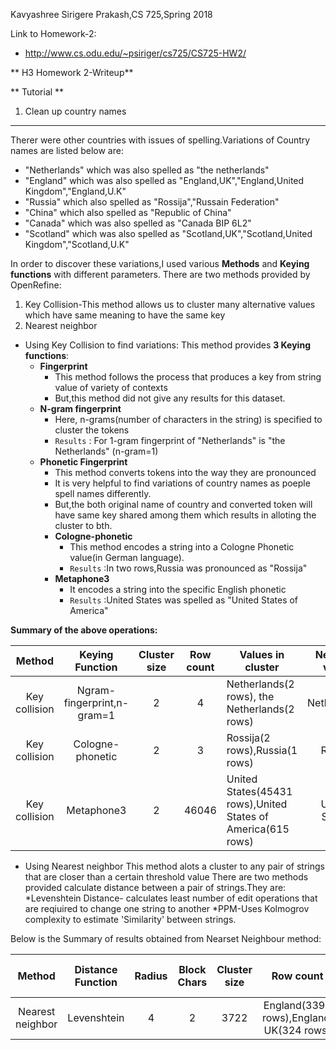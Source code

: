 Kavyashree Sirigere Prakash,CS 725,Spring 2018

Link to Homework-2:
* http://www.cs.odu.edu/~psiriger/cs725/CS725-HW2/

** H3 Homework 2-Writeup**

** Tutorial **
1. Clean up country names
------------------------
Therer were other countries with issues of spelling.Variations of Country names are listed below are:
* "Netherlands" which was also spelled as "the netherlands"
* "England" which was also spelled as "England,UK","England,United Kingdom","England,U.K"
* "Russia" which also spelled as "Rossija","Russain Federation"
* "China" which also spelled as "Republic of China"
* "Canada" which was also spelled as "Canada BIP 6L2"
* "Scotland" which was also spelled as "Scotland,UK","Scotland,United Kingdom","Scotland,U.K"

In order to discover these variations,I used various **Methods** and **Keying functions** with different parameters.
There are two methods provided by OpenRefine:
1. Key Collision-This method allows us to cluster many alternative values which have same meaning to have the same key
2. Nearest neighbor

 * Using Key Collision to find variations:
    This method provides **3 Keying functions**:
    * __Fingerprint__
        * This method follows the process that produces a key from string value of variety of contexts
        * But,this method did not give any results for this dataset.            
    * __N-gram fingerprint__
        * Here, n-grams(number of characters in the string) is specified to cluster the tokens
        * `Results` : For 1-gram fingerprint of "Netherlands" is "the Netherlands" (n-gram=1)
    * __Phonetic Fingerprint__
        * This method converts tokens into the way they are pronounced
        * It  is very helpful to find variations of country names as poeple spell names differently.
        * But,the both original name of country and converted token will have same key shared among them which results in alloting the cluster to bth.
        * __Cologne-phonetic__
            * This method encodes a string into a Cologne Phonetic value(in German language).  
            * `Results` :In two rows,Russia was pronounced as "Rossija"
        * __Metaphone3__
            * It encodes a string into the specific English phonetic 
            * `Results` :United States was spelled as "United States of America"
            
__Summary of the above operations:__

| Method        | Keying Function               |Cluster size   |Row count   | Values in cluster                            | New cell value   |
| :-----------: | :-------------------------:   |:----------:   | :--------: |----------------------------------------------| :------------:   |
|Key collision  | Ngram-fingerprint,n-gram=1    | 2             | 4          | Netherlands(2 rows),	the Netherlands(2 rows) | Netherlands      |
|Key collision  | Cologne-phonetic              | 2             | 3          | Rossija(2 rows),Russia(1 rows)               | Russia           |
|Key collision  | Metaphone3                    | 2             | 46046      | United States(45431 rows),United States of America(615 rows)|United States|


* Using Nearest neighbor
  This method alots a cluster to any pair of strings that are closer than a certain threshold value
  There are two methods provided calculate distance between a pair of strings.They are:
  *Levenshtein Distance- calculates least number of edit operations that are reqiuired to change one string to another
  *PPM-Uses Kolmogrov complexity to estimate 'Similarity' between strings.
    
Below is the Summary of results obtained from Nearset Neighbour method:

| Method        | Distance Function |Radius|Block Chars|Cluster size|Row count| Values in cluster                            | New cell value   |
| :-----------: | :-------------:   |:----:|:--------: |:--------:  |:-------:|--------------------------------| :------------:   |
|Nearest neighbor|Levenshtein|4|2|3722|	England(3398 rows),England, UK(324 rows)|England|







